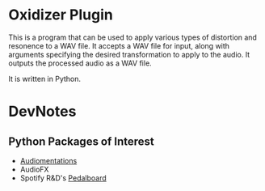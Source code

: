 # Oxidizer Plugin

This is a program that can be used to apply various types of distortion and resonence to a WAV file. It accepts a WAV file for input, along with arguments specifying the desired transformation to apply to the audio. It outputs the processed audio as a WAV file. 

It is written in Python.

# DevNotes
## Python Packages of Interest
- [Audiomentations](https://github.com/iver56/audiomentations)
- AudioFX
- Spotify R&D's [Pedalboard](https://engineering.atspotify.com/2021/09/introducing-pedalboard-spotifys-audio-effects-library-for-python/)
